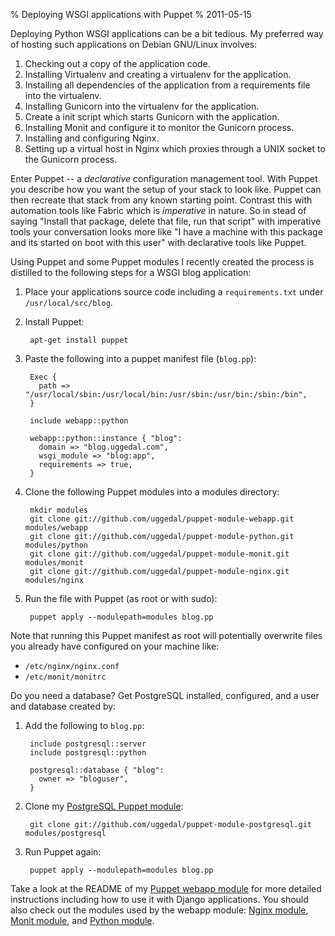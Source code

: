 % Deploying WSGI applications with Puppet
% 2011-05-15

Deploying Python WSGI applications can be a bit tedious. My preferred way
of hosting such applications on Debian GNU/Linux involves:

1. Checking out a copy of the application code.
2. Installing Virtualenv and creating a virtualenv for the application.
3. Installing all dependencies of the application from a requirements file
   into the virtualenv.
4. Installing Gunicorn into the virtualenv for the application.
5. Create a init script which starts Gunicorn with the application.
6. Installing Monit and configure it to monitor the Gunicorn process.
7. Installing and configuring Nginx.
8. Setting up a virtual host in Nginx which proxies through a UNIX socket
   to the Gunicorn process.

Enter Puppet -- a *declarative* configuration management tool. With Puppet you
describe how you want the setup of your stack to look like. Puppet can then
recreate that stack from any known starting point. Contrast this with
automation tools like Fabric which is *imperative* in nature. So in stead of
saying "Install that package, delete that file, run that script" with
imperative tools your conversation looks more like "I have a machine with
this package and its started on boot with this user" with declarative tools
like Puppet.

Using Puppet and some Puppet modules I recently created the process
is distilled to the following steps for a WSGI blog application:

1. Place your applications source code including a `requirements.txt`
   under `/usr/local/src/blog`.
2. Install Puppet:

        apt-get install puppet

3. Paste the following into a puppet manifest file (`blog.pp`):

        Exec {
          path => "/usr/local/sbin:/usr/local/bin:/usr/sbin:/usr/bin:/sbin:/bin",
        }

        include webapp::python

        webapp::python::instance { "blog":
          domain => "blog.uggedal.com",
          wsgi_module => "blog:app",
          requirements => true,
        }

4. Clone the following Puppet modules into a modules directory:

        mkdir modules
        git clone git://github.com/uggedal/puppet-module-webapp.git modules/webapp
        git clone git://github.com/uggedal/puppet-module-python.git modules/python
        git clone git://github.com/uggedal/puppet-module-monit.git modules/monit
        git clone git://github.com/uggedal/puppet-module-nginx.git modules/nginx

4. Run the file with Puppet (as root or with sudo):
        
        puppet apply --modulepath=modules blog.pp

Note that running this Puppet manifest as root will potentially overwrite
files you already have configured on your machine like:

* `/etc/nginx/nginx.conf`
* `/etc/monit/monitrc`

Do you need a database? Get PostgreSQL installed, configured, and a user and
database created by:

1. Add the following to `blog.pp`:

        include postgresql::server
        include postgresql::python

        postgresql::database { "blog":
          owner => "bloguser",
        }

1. Clone my [PostgreSQL Puppet module][postgresql]:

        git clone git://github.com/uggedal/puppet-module-postgresql.git modules/postgresql

3. Run Puppet again:

        puppet apply --modulepath=modules blog.pp

Take a look at the README of my [Puppet webapp module][webapp] for more
detailed instructions including how to use it with Django applications.
You should also check out the modules used by the webapp module:
[Nginx module][nginx], [Monit module][monit], and [Python module][python].

[postgresql]: https://github.com/uggedal/puppet-module-postgresql
[webapp]: https://github.com/uggedal/puppet-module-webapp
[nginx]: https://github.com/uggedal/puppet-module-nginx
[monit]: https://github.com/uggedal/puppet-module-monit
[python]: https://github.com/uggedal/puppet-module-python
